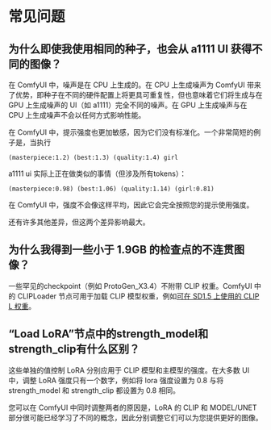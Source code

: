 # 常见问题

## 为什么即使我使用相同的种子，也会从 a1111 UI 获得不同的图像？

在 ComfyUI 中，噪声是在 CPU 上生成的。在 CPU 上生成噪声为 ComfyUI 带来了优势，即种子在不同的硬件配置上将更具可重复性，但也意味着它们将生成与在 GPU 上生成噪声的 UI（如 a1111）完全不同的噪声。在 GPU 上生成噪声与在 CPU 上生成噪声不会以任何方式影响性能。

在 ComfyUI 中，提示强度也更加敏感，因为它们没有标准化。一个非常简短的例子是，当执行

`(masterpiece:1.2) (best:1.3) (quality:1.4) girl`

a1111 ui 实际上正在做类似的事情（但涉及所有tokens）：

`(masterpiece:0.98) (best:1.06) (quality:1.14) (girl:0.81)`

在 ComfyUI 中，强度不会像这样平均，因此它会完全按照您的提示使用强度。

还有许多其他差异，但这两个差异影响最大。

## 为什么我得到一些小于 1.9GB 的检查点的不连贯图像？

一些罕见的checkpoint（例如 ProtoGen_X3.4）不附带 CLIP 权重。ComfyUI 中的 CLIPLoader 节点可用于加载 CLIP 模型权重，例如[可在 SD1.5 上使用的 CLIP L 权重](https://huggingface.co/comfyanonymous/flux_text_encoders/blob/main/clip_l.safetensors)。

## “Load LoRA”节点中的strength_model和strength_clip有什么区别？

这些单独的值控制 LoRA 分别应用于 CLIP 模型和主模型的强度。在大多数 UI 中，调整 LoRA 强度只有一个数字，例如将 lora 强度设置为 0.8 与将 strength_model 和 strength_clip 都设置为 0.8 相同。

您可以在 ComfyUI 中同时调整两者的原因是，LoRA 的 CLIP 和 MODEL/UNET 部分很可能已经学习了不同的概念，因此分别调整它们可以为您提供更好的图像。
